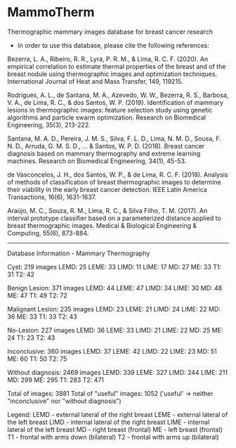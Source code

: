 # MammoTherm
Thermographic mammary images database for breast cancer research

* In order to use this database, please cite the following references:

Bezerra, L. A., Ribeiro, R. R., Lyra, P. R. M., & Lima, R. C. F. (2020). An empirical correlation to estimate thermal properties of the 
breast and of the breast nodule using thermographic images and optimization techniques. International Journal of Heat and Mass Transfer, 
149, 119215.

Rodrigues, A. L., de Santana, M. A., Azevedo, W. W., Bezerra, R. S., Barbosa, V. A., de Lima, R. C., & dos Santos, W. P. (2019). 
Identification of mammary lesions in thermographic images: feature selection study using genetic algorithms and particle swarm 
optimization. Research on Biomedical Engineering, 35(3), 213-222.

Santana, M. A. D., Pereira, J. M. S., Silva, F. L. D., Lima, N. M. D., Sousa, F. N. D., Arruda, G. M. S. D., ... & Santos, W. P. D. 
(2018). Breast cancer diagnosis based on mammary thermography and extreme learning machines. Research on Biomedical Engineering, 34(1), 
45-53.

de Vasconcelos, J. H., dos Santos, W. P., & de Lima, R. C. F. (2018). Analysis of methods of classification of breast thermographic 
images to determine their viability in the early breast cancer detection. IEEE Latin America Transactions, 16(6), 1631-1637.

Araújo, M. C., Souza, R. M., Lima, R. C., & Silva Filho, T. M. (2017). An interval prototype classifier based on a parameterized 
distance applied to breast thermographic images. Medical & Biological Engineering & Computing, 55(6), 873-884.

----------------------------------------------------------------------------------------------------------------------------------------

Database Information - Mammary Thermography

Cyst: 219 images
	LEMD: 25 
	LEME: 33 
	LIMD: 11 
	LIME: 17 
	MD: 27 
	ME: 33 
	T1: 31 
	T2: 42 

Benign Lesion: 371 images
	LEMD: 44
	LEME: 47
	LIMD: 34
	LIME: 30
	MD: 48
	ME: 47
	T1: 49
	T2: 72

Malignant Lesion: 235 images
	LEMD: 23
	LEME: 21
	LIMD: 24
	LIME: 22
	MD: 36
	ME: 33
	T1: 33
	T2: 43

No-Lesion: 227 images
	LEMD: 36
	LEME: 33
	LIMD: 21
	LIME: 22
	MD: 25
	ME: 24
	T1: 23
	T2: 43

Inconclusive: 360 images
	LEMD: 37
	LEME: 42
	LIMD: 22
	LIME: 23
	MD: 51
	ME: 60
	T1: 50
	T2: 75

Without diagnosis: 2469 images
	LEMD: 339
	LEME: 327
	LIMD: 244
	LIME: 211
	MD: 299
	ME: 295
	T1: 283
	T2: 471

Total of images: 3881
Total of "useful" images: 1052
	('useful' -> neither "inconclusive" nor "without diagnosis")


Legend:
	LEMD - external lateral of the right breast
	LEME - external lateral of the left breast
	LIMD - internal lateral of the right breast
	LIME - internal lateral of the left breast
	MD - right breast (frontal)
	ME - left breast (frontal)
	T1 - frontal with arms down (bilateral)
	T2 - frontal with arms up (bilateral)


